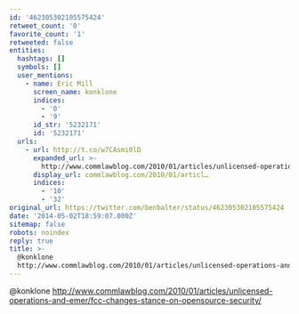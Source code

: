 ```yaml
---
id: '462305302105575424'
retweet_count: '0'
favorite_count: '1'
retweeted: false
entities:
  hashtags: []
  symbols: []
  user_mentions:
    - name: Eric Mill
      screen_name: konklone
      indices:
        - '0'
        - '9'
      id_str: '5232171'
      id: '5232171'
  urls:
    - url: http://t.co/w7CAsmi0lD
      expanded_url: >-
        http://www.commlawblog.com/2010/01/articles/unlicensed-operations-and-emer/fcc-changes-stance-on-opensource-security/
      display_url: commlawblog.com/2010/01/articl…
      indices:
        - '10'
        - '32'
original_url: https://twitter.com/benbalter/status/462305302105575424
date: '2014-05-02T18:59:07.000Z'
sitemap: false
robots: noindex
reply: true
title: >-
  @konklone
  http://www.commlawblog.com/2010/01/articles/unlicensed-operations-and-emer/fcc-changes-stance-on-opensource-security/
---
```


@konklone http://www.commlawblog.com/2010/01/articles/unlicensed-operations-and-emer/fcc-changes-stance-on-opensource-security/